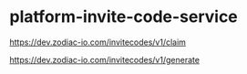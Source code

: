 # platform-invite-code-service


https://dev.zodiac-io.com/invitecodes/v1/claim

https://dev.zodiac-io.com/invitecodes/v1/generate